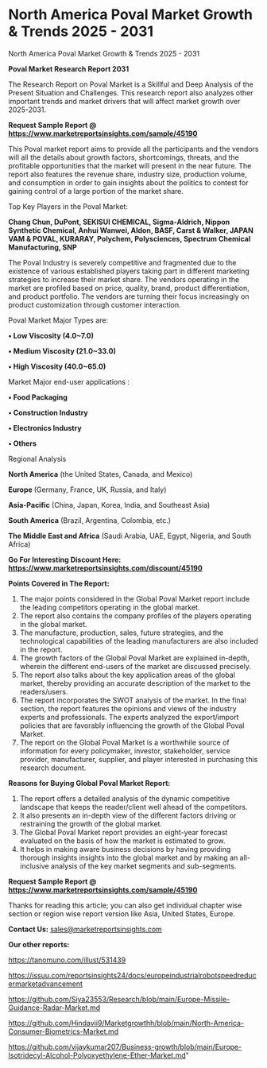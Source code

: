 # North America Poval Market Growth & Trends 2025 - 2031
 North America Poval Market Growth & Trends 2025 - 2031

<strong>Poval Market Research Report 2031</strong>

The Research Report on Poval Market is a Skillful and Deep Analysis of the Present Situation and Challenges. This research report also analyzes other important trends and market drivers that will affect market growth over 2025-2031.

<strong>Request Sample Report @ <a href=https://www.marketreportsinsights.com/sample/45190>https://www.marketreportsinsights.com/sample/45190</a></strong>

This Poval market report aims to provide all the participants and the vendors will all the details about growth factors, shortcomings, threats, and the profitable opportunities that the market will present in the near future. The report also features the revenue share, industry size, production volume, and consumption in order to gain insights about the politics to contest for gaining control of a large portion of the market share.

Top Key Players in the Poval Market:

<strong>Chang Chun, DuPont, SEKISUI CHEMICAL, Sigma-Aldrich, Nippon Synthetic Chemical, Anhui Wanwei, Aldon, BASF, Carst & Walker, JAPAN VAM & POVAL, KURARAY, Polychem, Polysciences, Spectrum Chemical Manufacturing, SNP</strong>

The Poval Industry is severely competitive and fragmented due to the existence of various established players taking part in different marketing strategies to increase their market share. The vendors operating in the market are profiled based on price, quality, brand, product differentiation, and product portfolio. The vendors are turning their focus increasingly on product customization through customer interaction.

Poval Market Major Types are:

<strong>•  Low Viscosity (4.0~7.0)

•  Medium Viscosity (21.0~33.0)

•  High Viscosity (40.0~65.0)</strong>

Market Major end-user applications :

<strong>•  Food Packaging

•  Construction Industry

•  Electronics Industry

•  Others</strong>

Regional Analysis

</u><strong><b>North America</b></strong> (the United States, Canada, and Mexico)

<strong><b>Europe </b></strong>(Germany, France, UK, Russia, and Italy)

<strong><b>Asia-Pacific</b></strong> (China, Japan, Korea, India, and Southeast Asia)

<strong><b>South America</b></strong> (Brazil, Argentina, Colombia, etc.)

<strong><b>The Middle East and Africa</b></strong> (Saudi Arabia, UAE, Egypt, Nigeria, and South Africa)

<strong>Go For Interesting Discount Here: <a href=https://www.marketreportsinsights.com/discount/45190>https://www.marketreportsinsights.com/discount/45190</a></strong>

<strong>Points Covered in The Report:</strong>
<ol>
  <li>The major points considered in the Global Poval Market report include the leading competitors operating in the global market.</li>
  <li>The report also contains the company profiles of the players operating in the global market.</li>
  <li>The manufacture, production, sales, future strategies, and the technological capabilities of the leading manufacturers are also included in the report.</li>
  <li>The growth factors of the Global Poval Market are explained in-depth, wherein the different end-users of the market are discussed precisely.</li>
  <li>The report also talks about the key application areas of the global market, thereby providing an accurate description of the market to the readers/users.</li>
  <li>The report incorporates the SWOT analysis of the market. In the final section, the report features the opinions and views of the industry experts and professionals. The experts analyzed the export/import policies that are favorably influencing the growth of the Global Poval Market.</li>
  <li>The report on the Global Poval Market is a worthwhile source of information for every policymaker, investor, stakeholder, service provider, manufacturer, supplier, and player interested in purchasing this research document.</li>
</ol>
<strong>Reasons for Buying Global Poval Market Report:</strong>

<ol>
  <li>The report offers a detailed analysis of the dynamic competitive landscape that keeps the reader/client well ahead of the competitors.</li>
  <li>It also presents an in-depth view of the different factors driving or restraining the growth of the global market.</li>
  <li>The Global Poval Market report provides an eight-year forecast evaluated on the basis of how the market is estimated to grow.</li>
  <li>It helps in making aware business decisions by having providing thorough insights insights into the global market and by making an all-inclusive analysis of the key market segments and sub-segments.</li>
</ol>
<strong>Request Sample Report @ <a href=https://www.marketreportsinsights.com/sample/45190>https://www.marketreportsinsights.com/sample/45190</a></strong>


Thanks for reading this article; you can also get individual chapter wise section or region wise report version like Asia, United States, Europe.

<strong>Contact Us:</strong>
sales@marketreportsinsights.com

<strong>Our other reports:</strong>

<a href=https://tanomuno.com/illust/531439>https://tanomuno.com/illust/531439</a>

<a href=https://issuu.com/reportsinsights24/docs/europeindustrialrobotspeedreducermarketadvancement>https://issuu.com/reportsinsights24/docs/europeindustrialrobotspeedreducermarketadvancement</a>

<a href=https://github.com/Siya23553/Research/blob/main/Europe-Missile-Guidance-Radar-Market.md>https://github.com/Siya23553/Research/blob/main/Europe-Missile-Guidance-Radar-Market.md</a>

<a href=https://github.com/Hindavii9/Marketgrowthh/blob/main/North-America-Consumer-Biometrics-Market.md>https://github.com/Hindavii9/Marketgrowthh/blob/main/North-America-Consumer-Biometrics-Market.md</a>

<a href=https://github.com/vijaykumar207/Business-growth/blob/main/Europe-Isotridecyl-Alcohol-Polyoxyethylene-Ether-Market.md>https://github.com/vijaykumar207/Business-growth/blob/main/Europe-Isotridecyl-Alcohol-Polyoxyethylene-Ether-Market.md</a>"
